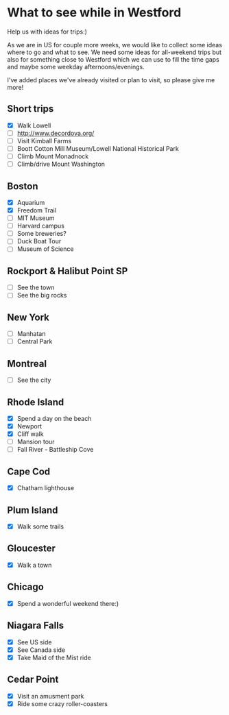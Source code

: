 # What to see while in Westford
Help us with ideas for trips:)

As we are in US for couple more weeks, we would like to collect some ideas where to go and what to see. We need some ideas for all-weekend trips but also for something close to Westford which we can use to fill the time gaps and maybe some weekday afternoons/evenings.

I've added places we've already visited or plan to visit, so please give me more!
## Short trips

- [x] Walk Lowell
- [ ] http://www.decordova.org/
- [ ] Visit Kimball Farms
- [ ] Boott Cotton Mill Museum/Lowell National Historical Park
- [ ] Climb Mount Monadnock
- [ ] Climb/drive Mount Washington

## Boston

- [x] Aquarium
- [x] Freedom Trail
- [ ] MIT Museum
- [ ] Harvard campus
- [ ] Some breweries?
- [ ] Duck Boat Tour
- [ ] Museum of Science

## Rockport & Halibut Point SP

- [ ] See the town
- [ ] See the big rocks

## New York

- [ ] Manhatan
- [ ] Central Park

## Montreal

- [ ] See the city

## Rhode Island

- [x] Spend a day on the beach
- [x] Newport
 - [x] Cliff walk
 - [ ] Mansion tour
- [ ] Fall River - Battleship Cove

## Cape Cod

- [x] Chatham lighthouse

## Plum Island

- [x] Walk some trails

## Gloucester

- [x] Walk a town

## Chicago

- [x] Spend a wonderful weekend there:)

## Niagara Falls

- [x] See US side
- [x] See Canada side
- [x] Take Maid of the Mist ride

## Cedar Point

- [x] Visit an amusment park
- [x] Ride some crazy roller-coasters
